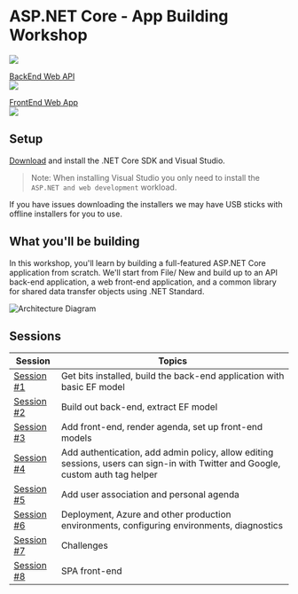 # ASP.NET Core - App Building Workshop

![](https://msft-shayne.visualstudio.com/_apis/public/build/definitions/6bb14994-33a9-43d6-b737-dd68d09428c1/7/badge)

[BackEnd Web API](https://aspnetcorews-backend.azurewebsites.net)<br/> ![](https://msft-shayne.vsrm.visualstudio.com/_apis/public/Release/badge/6bb14994-33a9-43d6-b737-dd68d09428c1/2/2)

[FrontEnd Web App](https://aspnetcorews-frontend.azurewebsites.net)
<br/>![](https://msft-shayne.vsrm.visualstudio.com/_apis/public/Release/badge/6bb14994-33a9-43d6-b737-dd68d09428c1/2/3)

## Setup

[Download](https://www.microsoft.com/net/download) and install the .NET Core SDK and Visual Studio.

> Note: When installing Visual Studio you only need to install the `ASP.NET and web development` workload.

If you have issues downloading the installers we may have USB sticks with offline installers for you to use.

## What you'll be building
In this workshop, you'll learn by building a full-featured ASP.NET Core application from scratch. We'll start from File/ New and build up to an API back-end application, a web front-end application, and a common library for shared data transfer objects using .NET Standard.

![Architecture Diagram](https://rawgit.com/jongalloway/aspnetcore-app-workshop/master/docs/architecture-diagram.svg)

## Sessions

| Session | Topics |
| ----- | ---- |
| [Session #1](/docs/1.%20Create%20BackEnd%20API%20project.md) | Get bits installed, build the back-end application with basic EF model |
| [Session #2](/docs/2.%20Build%20out%20BackEnd%20and%20Refactor.md) | Build out back-end, extract EF model |  |
| [Session #3](/docs/3.%20Add%20front-end%2C%20render%20agenda%2C%20set%20up%20front-end%20models.md) | Add front-end, render agenda, set up front-end models |
| [Session #4](/docs/4.%20Add%20auth%20features.md) | Add authentication, add admin policy, allow editing sessions, users can sign-in with Twitter and Google, custom auth tag helper |
| [Session #5](/docs/5.%20Add%20personal%20agenda.md) | Add user association and personal agenda |
| [Session #6](docs/6.%20Deployment.md) | Deployment, Azure and other production environments, configuring environments, diagnostics |
| [Session #7](/docs/7.%20Challenges.md) | Challenges |
| [Session #8](/docs/8.%20SPA%20FrontEnd.md) | SPA front-end |
